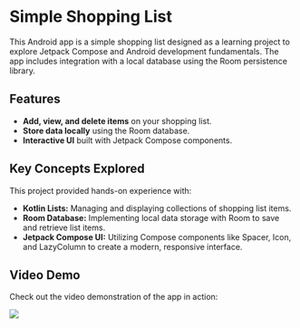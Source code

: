 # Simple Shopping List
This Android app is a simple shopping list designed as a learning project 
to explore Jetpack Compose and Android development fundamentals. 
The app includes integration with a local database using the Room persistence library.

## Features
- **Add, view, and delete items** on your shopping list.
- **Store data locally** using the Room database.
- **Interactive UI** built with Jetpack Compose components.

## Key Concepts Explored
This project provided hands-on experience with:

- **Kotlin Lists:** Managing and displaying collections of shopping list items.
- **Room Database:** Implementing local data storage with Room to save and retrieve list items.
- **Jetpack Compose UI:** Utilizing Compose components like Spacer, Icon, and LazyColumn to create a modern, responsive interface.

## Video Demo

Check out the video demonstration of the app in action:

[![](https://markdown-videos-api.jorgenkh.no/youtube/neEtUj9SE08)](https://youtu.be/neEtUj9SE08)


